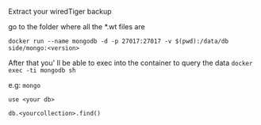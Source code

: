 Extract your wiredTiger backup

go to the folder where all the *.wt files are

`docker run --name mongodb -d -p 27017:27017 -v $(pwd):/data/db side/mongo:<version>`

After that you' ll be able to exec into the container to query the data `docker exec -ti mongodb sh`

e.g: `mongo`

`use <your db>`

`db.<yourcollection>.find()`

